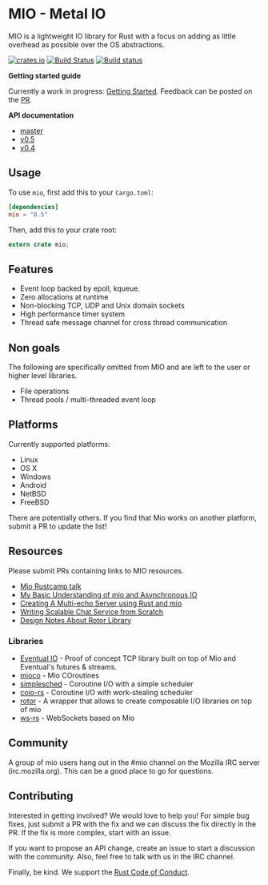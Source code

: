 # MIO - Metal IO

MIO is a lightweight IO library for Rust with a focus on adding as
little overhead as possible over the OS abstractions.

[![crates.io](http://meritbadge.herokuapp.com/mio)](https://crates.io/crates/mio)
[![Build Status](https://travis-ci.org/carllerche/mio.svg?branch=master)](https://travis-ci.org/carllerche/mio)
[![Build status](https://ci.appveyor.com/api/projects/status/ok90r1tcgkyndnvw/branch/master?svg=true)](https://ci.appveyor.com/project/carllerche/mio/branch/master)

**Getting started guide**

Currently a work in progress: [Getting
Started](https://github.com/carllerche/mio/blob/getting-started/doc/getting-started.md).
Feedback can be posted on the [PR](https://github.com/carllerche/mio/pull/222).

**API documentation**

* [master](http://rust-doc.s3-website-us-east-1.amazonaws.com/mio/master/mio/)
* [v0.5](http://rustdoc.s3-website-us-east-1.amazonaws.com/mio/v0.5.x/mio/)
* [v0.4](http://rustdoc.s3-website-us-east-1.amazonaws.com/mio/v0.4.x/mio/)

## Usage

To use `mio`, first add this to your `Cargo.toml`:

```toml
[dependencies]
mio = "0.5"
```

Then, add this to your crate root:

```rust
extern crate mio;
```

## Features

* Event loop backed by epoll, kqueue.
* Zero allocations at runtime
* Non-blocking TCP, UDP and Unix domain sockets
* High performance timer system
* Thread safe message channel for cross thread communication

## Non goals

The following are specifically omitted from MIO and are left to the user
or higher level libraries.

* File operations
* Thread pools / multi-threaded event loop

## Platforms

Currently supported platforms:

* Linux
* OS X
* Windows
* Android
* NetBSD
* FreeBSD

There are potentially others. If you find that Mio works on another
platform, submit a PR to update the list!

## Resources

Please submit PRs containing links to MIO resources.

* [Mio Rustcamp talk](http://confreaks.tv/videos/rustcamp2015-writing-high-performance-async-io-apps)
* [My Basic Understanding of mio and Asynchronous IO](http://hermanradtke.com/2015/07/12/my-basic-understanding-of-mio-and-async-io.html)
* [Creating A Multi-echo Server using Rust and mio](http://hermanradtke.com/2015/07/22/creating-a-multi-echo-server-using-rust-and-mio.html)
* [Writing Scalable Chat Service from Scratch](http://nbaksalyar.github.io/2015/07/10/writing-chat-in-rust.html)
* [Design Notes About Rotor Library](https://medium.com/@paulcolomiets/asynchronous-io-in-rust-36b623e7b965)

### Libraries

* [Eventual IO](//github.com/carllerche/eventual_io) - Proof of
  concept TCP library built on top of Mio and Eventual's futures &
  streams.
* [mioco](//github.com/dpc/mioco) - Mio COroutines
* [simplesched](//github.com/zonyitoo/simplesched) - Coroutine I/O with a simple scheduler
* [coio-rs](//github.com/zonyitoo/coio-rs) - Coroutine I/O with work-stealing scheduler
* [rotor](//github.com/tailhook/rotor) - A wrapper that allows to create composable I/O libraries on top of mio
* [ws-rs](//github.com/housleyjk/ws-rs) - WebSockets based on Mio

## Community

A group of mio users hang out in the #mio channel on the Mozilla IRC
server (irc.mozilla.org). This can be a good place to go for questions.

## Contributing

Interested in getting involved? We would love to help you! For simple
bug fixes, just submit a PR with the fix and we can discuss the fix
directly in the PR. If the fix is more complex, start with an issue.

If you want to propose an API change, create an issue to start a
discussion with the community. Also, feel free to talk with us in the
IRC channel.

Finally, be kind. We support the [Rust Code of Conduct](https://www.rust-lang.org/conduct.html).
